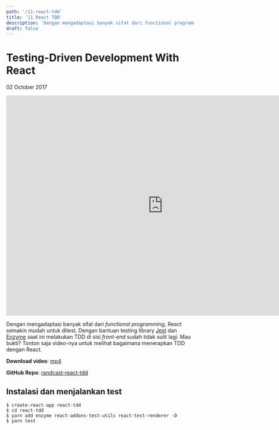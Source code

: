 ```yaml
---
path: '/11-react-tdd'
title: '11 React TDD'
description: 'Dengan mengadaptasi banyak sifat dari functional programming, React sangat mudah untuk ditest. Dan dengan bantuan library seperti Jest, Enzyme dan lainnya, melakukan test-first di aplikasi React menjadi mudah.'
draft: false
---
```


# Testing-Driven Development With React

02 October 2017

<iframe width="840" height="590" src="https://www.youtube.com/embed/videoseries?list=PLTY2nW4jwtG9C-by_yIwmYZVsbVU4B3wy" frameborder="0" allowfullscreen></iframe>

Dengan mengadaptasi banyak sifat dari _functional programming_, React semakin mudah untuk ditest. Dengan bantuan testing library [Jest](https://facebook.github.io/jest/) dan [Enzyme](http://airbnb.io/enzyme/) saat ini melakukan TDD di sisi _front-end_ sudah tidak sulit lagi. Mau bukti? Tonton saja video-nya untuk melihat bagaimana menerapkan TDD dengan React.


**Download video**: [mp4](/static/videos/11-react-tdd.mp4)

**GitHub Repo**: [randcast-react-tdd](https://github.com/rizafahmi/randcast-react-tdd)

## Instalasi dan menjalankan test

```text
$ create-react-app react-tdd
$ cd react-tdd
$ yarn add enzyme react-addons-test-utils react-test-renderer -D
$ yarn test

```
